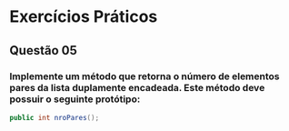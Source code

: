 # Exercícios Práticos
## Questão 05

### Implemente um método que retorna o número de elementos pares da lista duplamente encadeada. Este método deve possuir o seguinte protótipo:

```java
public int nroPares();
